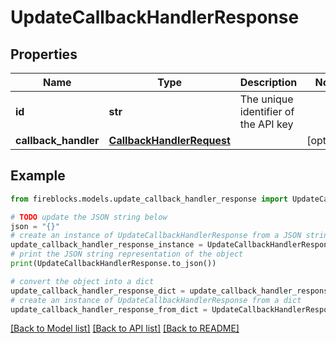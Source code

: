 # UpdateCallbackHandlerResponse


## Properties

Name | Type | Description | Notes
------------ | ------------- | ------------- | -------------
**id** | **str** | The unique identifier of the API key | 
**callback_handler** | [**CallbackHandlerRequest**](CallbackHandlerRequest.md) |  | [optional] 

## Example

```python
from fireblocks.models.update_callback_handler_response import UpdateCallbackHandlerResponse

# TODO update the JSON string below
json = "{}"
# create an instance of UpdateCallbackHandlerResponse from a JSON string
update_callback_handler_response_instance = UpdateCallbackHandlerResponse.from_json(json)
# print the JSON string representation of the object
print(UpdateCallbackHandlerResponse.to_json())

# convert the object into a dict
update_callback_handler_response_dict = update_callback_handler_response_instance.to_dict()
# create an instance of UpdateCallbackHandlerResponse from a dict
update_callback_handler_response_from_dict = UpdateCallbackHandlerResponse.from_dict(update_callback_handler_response_dict)
```
[[Back to Model list]](../README.md#documentation-for-models) [[Back to API list]](../README.md#documentation-for-api-endpoints) [[Back to README]](../README.md)


